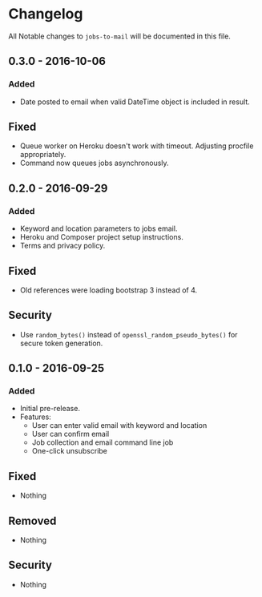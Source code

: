 # Changelog
All Notable changes to `jobs-to-mail` will be documented in this file.

## 0.3.0 - 2016-10-06

### Added
- Date posted to email when valid DateTime object is included in result.

## Fixed
- Queue worker on Heroku doesn't work with timeout. Adjusting procfile appropriately.
- Command now queues jobs asynchronously.

## 0.2.0 - 2016-09-29

### Added
- Keyword and location parameters to jobs email.
- Heroku and Composer project setup instructions.
- Terms and privacy policy.

## Fixed
- Old references were loading bootstrap 3 instead of 4.

## Security
- Use `random_bytes()` instead of `openssl_random_pseudo_bytes()` for secure token generation.

## 0.1.0 - 2016-09-25

### Added
- Initial pre-release.
- Features:
    - User can enter valid email with keyword and location
    - User can confirm email
    - Job collection and email command line job
    - One-click unsubscribe

## Fixed
- Nothing

## Removed
- Nothing

## Security
- Nothing
